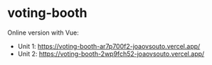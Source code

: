 # voting-booth

Online version with Vue:

- Unit 1: https://voting-booth-ar7p700f2-joaovsouto.vercel.app/
- Unit 2: https://voting-booth-2wp9fch52-joaovsouto.vercel.app/
